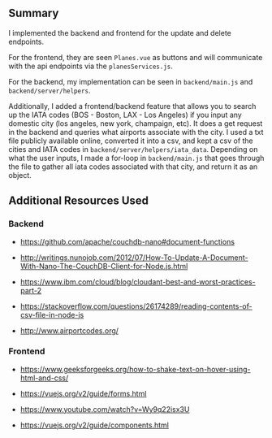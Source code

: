 ## Summary

I implemented the backend and frontend for the update and delete endpoints. 

For the frontend, they are seen `Planes.vue` as buttons and will communicate with the api endpoints via the `planesServices.js`. 

For the backend, my implementation can be seen in `backend/main.js` and `backend/server/helpers`. 

Additionally, I added a frontend/backend feature that allows you to search up the IATA codes (BOS - Boston, LAX - Los Angeles) if you input any domestic city (los angeles, new york, champaign, etc). It does a get request in the backend and queries what airports associate with the city. I used a txt file publicly available online, converted it into a csv, and kept a csv of the cities and IATA codes in `backend/server/helpers/iata_data`. Depending on what the user inputs, I made a for-loop in `backend/main.js` that goes through the file to gather all iata codes associated with that city, and return it as an object. 


## Additional Resources Used

### Backend

- https://github.com/apache/couchdb-nano#document-functions

- http://writings.nunojob.com/2012/07/How-To-Update-A-Document-With-Nano-The-CouchDB-Client-for-Node.js.html

- https://www.ibm.com/cloud/blog/cloudant-best-and-worst-practices-part-2

- https://stackoverflow.com/questions/26174289/reading-contents-of-csv-file-in-node-js

- http://www.airportcodes.org/


### Frontend

- https://www.geeksforgeeks.org/how-to-shake-text-on-hover-using-html-and-css/

- https://vuejs.org/v2/guide/forms.html

- https://www.youtube.com/watch?v=Wy9q22isx3U

- https://vuejs.org/v2/guide/components.html


